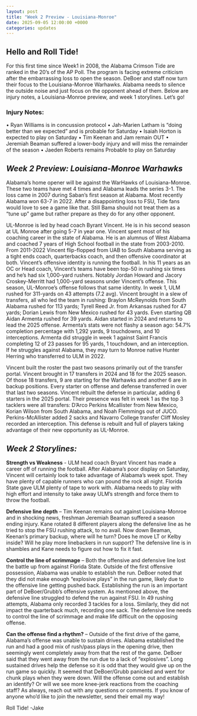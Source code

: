 ```yaml
---
layout: post
title: "Week 2 Preview - Louisiana-Monroe"
date: 2025-09-05 12:00:00 +0000
categories: updates
---
```


## Hello and Roll Tide!

For this first time since Week1 in 2008, the Alabama Crimson Tide are ranked in the 20’s of the AP Poll. The program is facing extreme criticism after the embarrassing loss to open the season. DeBoer and staff now turn their focus to the Louisiana-Monroe Warhawks. Alabama needs to silence the outside noise and just focus on the opponent ahead of them. Below are injury notes, a Louisiana-Monroe preview, and week 1 storylines. Let’s go!

### Injury Notes:
•	Ryan Williams is in concussion protocol 
•	Jah-Marien Latham is “doing better than we expected” and is probable for Saturday
•	Isaiah Horton is expected to play on Saturday
•	Tim Keenan and Jam remain OUT
•	Jeremiah Beaman suffered a lower-body injury and will miss the remainder of the season
•	Jaeden Roberts remains Probable to play on Saturday


## ***Week 2 Preview: Louisiana-Monroe Warhawks***

Alabama’s home opener will be against the WarHawks of Louisiana-Monroe. These two teams have met 4 times and Alabama leads the series 3-1. The loss came in 2007 during Saban’s first season at Alabama. Most recently Alabama won 63-7 in 2022. After a disappointing loss to FSU, Tide fans would love to see a game like that. Still Bama should not treat them as a “tune up” game but rather prepare as they do for any other opponent.

UL-Monroe is led by head coach Byrant Vincent. He is in his second season at UL Monroe after going 5-7 in year one. Vincent spent most of his coaching career in the state of Alabama. He is an alumnus of West Alabama and coached 7 years of High School football in the state from 2003-2010. From 2011-2022 Vincent flip-flopped from UAB to South Alabama serving as a tight ends coach, quarterbacks coach, and then offensive coordinator at both. Vincent’s offensive identity is running the football. In his 11 years as an OC or Head coach, Vincent’s teams have been top-50 in rushing six times and he’s had six 1,000-yard rushers. Notably Jordan Howard and Jacory Croskey-Merritt had 1,000-yard seasons under Vincent’s offense. This season, UL-Monroe’s offense follows that same identity. In week 1, ULM rushed for 311-yards on 43 attempts (7.2 avg). Vincent brought in a slew of transfers, all who led the team in rushing: Braylon McReynolds from South Alabama rushed for 113 yards; Tyrell Reed Jr. from Arkansas rushed for 47 yards; Dorian Lewis from New Mexico rushed for 43 yards. Even starting QB Aidan Armenta rushed for 39 yards. Aidan started in 2024 and returns to lead the 2025 offense. Armenta’s stats were not flashy a season ago: 54.7% completion percentage with 1,292 yards, 9 touchdowns, and 10 interceptions. Armenta did struggle in week 1 against Saint Francis completing 12 of 23 passes for 95 yards, 1 touchdown, and an interception. If he struggles against Alabama, they may turn to Monroe native Hunter Herring who transferred to ULM in 2022.

Vincent built the roster the past two seasons primarily out of the transfer portal. Vincent brought in 17 transfers in 2024 and 18 for the 2025 season. Of those 18 transfers, 9 are starting for the Warhawks and another 6 are in backup positions. Every starter on offense and defense transferred in over that last two seasons. Vincent rebuilt the defense in particular, adding 6 starters in the 2025 portal. Their presence was felt in week 1 as the top 3 tacklers were all transfers: D’Arco Perkins Mcallister from New Mexico, Korian Wilson from South Alabama, and Noah Flemmings out of JUCO. Perkins-McAllister added 2 sacks and Navarro College transfer Cliff Mosley recorded an interception. This defense is rebuilt and full of players taking advantage of their new opportunity as UL-Monroe.


## ***Week 2 Storylines:***

**Strength vs Weakness** - ULM head coach Bryant Vincent has made a career off of running the football. After Alabama’s poor display on Saturday, Vincent will certainly look to take advantage of Alabama’s week spot. They have plenty of capable runners who can pound the rock all night. Florida State gave ULM plenty of tape to work with.  Alabama needs to play with high effort and intensity to take away ULM’s strength and force them to throw the football.

**Defensive line depth** – Tim Keenan remains out against Louisiana-Monroe and in shocking news, freshman Jeremiah Beaman suffered a season ending injury. Kane rotated 8 different players along the defensive line as he tried to stop the FSU rushing attack, to no avail. Now down Beaman, Keenan’s primary backup, where will he turn? Does he move LT or Kelby inside? Will he play more linebackers in run support? The defensive line is in shambles and Kane needs to figure out how to fix it fast.

**Control the line of scrimmage** – Both the offensive and defensive line lost the battle up from against Florida State. Outside of the first offensive possession, Alabama was unable to establish the run. DeBoer noted that they did not make enough “explosive plays” in the run game, likely due to the offensive line getting pushed back. Establishing the run is an important part of DeBoer/Grubb’s offensive system. As mentioned above, the defensive line struggled to defend the run against FSU. In 49 rushing attempts, Alabama only recorded 3 tackles for a loss. Similarly, they did not impact the quarterback much, recording one sack. The defensive line needs to control the line of scrimmage and make life difficult on the opposing offense.

**Can the offense find a rhythm?** – Outside of the first drive of the game, Alabama’s offense was unable to sustain drives. Alabama established the run and had a good mix of rush/pass plays in the opening drive, then seemingly went completely away from that the rest of the game. DeBoer said that they went away from the run due to a lack of “explosives”. Long sustained drives help the defense so it is odd that they would give up on the run game so quickly. It seemed that DeBoer/Grubb panicked and went for chunk plays when they were down. Will the offense come out and establish an identify? Or will we see more knee-jerk reactions from the coaching staff?
As always, reach out with any questions or comments. If you know of anyone who’d like to join the newsletter, send their email my way!

Roll Tide!
-Jake
